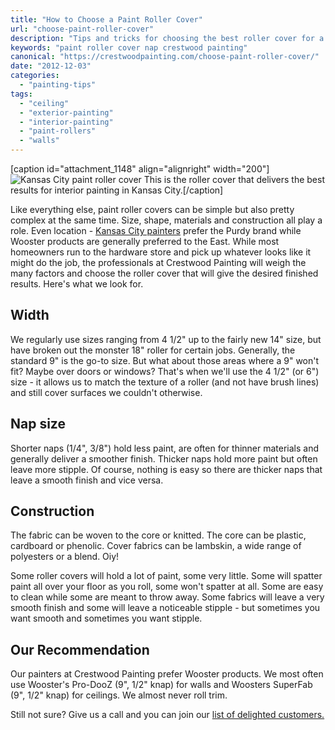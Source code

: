 ```yaml
---
title: "How to Choose a Paint Roller Cover"
url: "choose-paint-roller-cover"
description: "Tips and tricks for choosing the best roller cover for a specific painting project."
keywords: "paint roller cover nap crestwood painting"
canonical: "https://crestwoodpainting.com/choose-paint-roller-cover/"
date: "2012-12-03"
categories:
  - "painting-tips"
tags:
  - "ceiling"
  - "exterior-painting"
  - "interior-painting"
  - "paint-rollers"
  - "walls"
---
```


\[caption id="attachment\_1148" align="alignright" width="200"\]![Kansas City paint roller cover](/images/tn_Pro-DooZ_opt-1.jpg "Best Interior Paint Roller Cover") This is the roller cover that delivers the best results for interior painting in Kansas City.\[/caption\]

Like everything else, paint roller covers can be simple but also pretty complex at the same time. Size, shape, materials and construction all play a role. Even location - [Kansas City painters](/interior-painter-kansas-city/) prefer the Purdy brand while Wooster products are generally preferred to the East. While most homeowners run to the hardware store and pick up whatever looks like it might do the job, the professionals at Crestwood Painting will weigh the many factors and choose the roller cover that will give the desired finished results. Here's what we look for.

## Width

We regularly use sizes ranging from 4 1/2" up to the fairly new 14" size, but have broken out the monster 18" roller for certain jobs. Generally, the standard 9" is the go-to size. But what about those areas where a 9" won't fit? Maybe over doors or windows? That's when we'll use the 4 1/2" (or 6") size - it allows us to match the texture of a roller (and not have brush lines) and still cover surfaces we couldn't otherwise.

## Nap size

Shorter naps (1/4", 3/8") hold less paint, are often for thinner materials and generally deliver a smoother finish. Thicker naps hold more paint but often leave more stipple. Of course, nothing is easy so there are thicker naps that leave a smooth finish and vice versa.

## Construction

The fabric can be woven to the core or knitted. The core can be plastic, cardboard or phenolic. Cover fabrics can be lambskin, a wide range of polyesters or a blend. Oiy!

Some roller covers will hold a lot of paint, some very little. Some will spatter paint all over your floor as you roll, some won't spatter at all. Some are easy to clean while some are meant to throw away. Some fabrics will leave a very smooth finish and some will leave a noticeable stipple - but sometimes you want smooth and sometimes you want stipple.

## Our Recommendation

Our painters at Crestwood Painting prefer Wooster products. We most often use Wooster's Pro-DooZ (9", 1/2" knap) for walls and Woosters SuperFab (9", 1/2" knap) for ceilings. We almost never roll trim.

Still not sure? Give us a call and you can join our [list of delighted customers.](/painting-review/)

